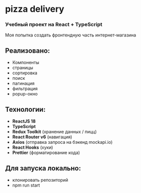 # pizza delivery

### Учебный проект на React + TypeScript

Моя попытка создать фронтендную часть интернет-магазина

## Реализовано:
- Компоненты
- страницы
- сортировка
- поиск
- пагинация
- фильтрация
- popup-окно

## Технологии:

- **ReactJS 18**
- **TypeScript**
- **Redux Toolkit** (хранение данных / пицц)
- **React Router v6** (навигация)
- **Axios** (отправка запроса на бэкенд mockapi.io)
- **React Hooks** (хуки)
- **Prettier** (форматирование кода)

## Для запуска локально:
- клонировать репозиторий
- npm run start